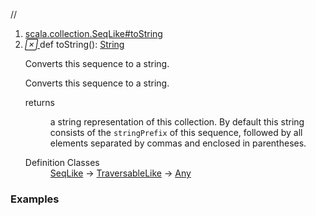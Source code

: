 //
<ol>
<li><a href="https://www.scala-lang.org/api/2.12.3/scala/collection/immutable/List.html#toString():String">scala.collection.SeqLike#toString</a></li>
<li name="scala.collection.SeqLike#toString" visbl="pub" class="indented0 " data-isabs="false" fullcomment="yes" group="Ungrouped"> <a id="toString():String"></a> <span class="permalink"> <a href="../../../scala/collection/immutable/List.html#toString():String" title="Permalink"> <i class="material-icons"></i> </a> </span> <span class="modifier_kind"> <span class="modifier"></span> <span class="kind">def</span> </span> <span class="symbol"> <span class="name">toString</span><span class="params">()</span><span class="result">: <a href="../../Predef$.html#String=String" class="extmbr" name="scala.Predef.String">String</a></span> </span> <p class="shortcomment cmt">Converts this sequence to a string.</p>
 <div class="fullcomment">
  <div class="comment cmt">
   <p>Converts this sequence to a string. </p>
  </div>
  <dl class="paramcmts block">
   <dt>
    returns
   </dt>
   <dd class="cmt">
    <p>a string representation of this collection. By default this string consists of the <code>stringPrefix</code> of this sequence, followed by all elements separated by commas and enclosed in parentheses.</p>
   </dd>
  </dl>
  <dl class="attributes block"> 
   <dt>
    Definition Classes
   </dt>
   <dd>
    <a href="../SeqLike.html" class="extype" name="scala.collection.SeqLike">SeqLike</a> → 
    <a href="../TraversableLike.html" class="extype" name="scala.collection.TraversableLike">TraversableLike</a> → 
    <a href="../../Any.html" class="extype" name="scala.Any">Any</a>
   </dd>
  </dl>
 </div> </li>
        </ol>


### Examples



























